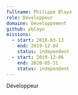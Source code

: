 ```yaml
---
fullname: Philippe Blayo
role: Développeur
domaine: Développement
github: pblayo
missions:
  - start: 2018-03-13
    end: 2019-12-04
    status: independent
  - start: 2019-12-06
    end: 2020-05-31
    status: independent
---
```


Développeur
